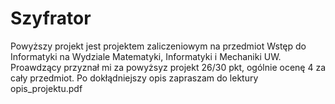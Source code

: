 # Szyfrator
Powyższy projekt jest projektem zaliczeniowym na przedmiot Wstęp do Informatyki na Wydziale Matematyki, Informatyki i Mechaniki UW.
Proawdzący przyznał mi za powyżsyz projekt 26/30 pkt, ogólnie ocenę 4 za cały przedmiot.
Po dokłądniejszy opis zapraszam do lektury opis_projektu.pdf

